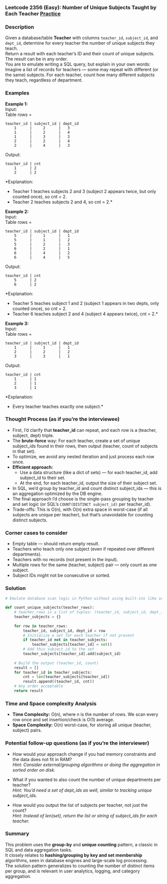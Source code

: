 ### Leetcode 2356 (Easy): Number of Unique Subjects Taught by Each Teacher [Practice](https://leetcode.com/problems/number-of-unique-subjects-taught-by-each-teacher)

### Description  
Given a database/table **Teacher** with columns `teacher_id`, `subject_id`, and `dept_id`, determine for every teacher the number of unique subjects they teach.  
Return a result with each teacher’s ID and their count of unique subjects. The result can be in any order.  
You are to emulate writing a SQL query, but explain in your own words:  
Imagine a list of records for teachers — some may repeat with different (or the same) subjects. For each teacher, count how many different subjects they teach, regardless of department.

### Examples  

**Example 1:**  
Input:  
Table rows =  
```
teacher_id | subject_id | dept_id
    1      |     2      |   3
    1      |     2      |   4
    1      |     3      |   3
    2      |     2      |   4
    2      |     4      |   3
```
Output:  
```
teacher_id | cnt
    1      | 2
    2      | 2
```
*Explanation:  
- Teacher 1 teaches subjects 2 and 3 (subject 2 appears twice, but only counted once), so cnt = 2.  
- Teacher 2 teaches subjects 2 and 4, so cnt = 2.*

**Example 2:**  
Input:  
Table rows =  
```
teacher_id | subject_id | dept_id
    5      |     1      |   1
    5      |     1      |   2
    5      |     2      |   3
    6      |     2      |   1
    6      |     4      |   2
    6      |     4      |   5
```
Output:  
```
teacher_id | cnt
    5      | 2
    6      | 2
```
*Explanation:  
- Teacher 5 teaches subject 1 and 2 (subject 1 appears in two depts, only counted once), so cnt = 2.  
- Teacher 6 teaches subject 2 and 4 (subject 4 appears twice), cnt = 2.*

**Example 3:**  
Input:  
Table rows =  
```
teacher_id | subject_id | dept_id
    1      |     1      |   1
    2      |     2      |   2
    3      |     3      |   1
```
Output:  
```
teacher_id | cnt
    1      | 1
    2      | 1
    3      | 1
```
*Explanation:  
- Every teacher teaches exactly one subject.*

### Thought Process (as if you’re the interviewee)  
- First, I’d clarify that **teacher_id** can repeat, and each row is a (teacher, subject, dept) triple.
- The **brute-force** way: For each teacher, create a set of unique subject_ids found in their rows, then output (teacher, count of subjects in that set).
- To optimize, we avoid any nested iteration and just process each row once.
- **Efficient approach:**  
  - Use a data structure (like a dict of sets) — for each teacher_id, add subject_id to their set.
  - At the end, for each teacher_id, output the size of their subject set.
- In SQL, we’d group by teacher_id and count distinct subject_ids — this is an aggregation optimized by the DB engine.
- The final approach I’d choose is the single-pass grouping by teacher and set logic (or SQL’s `COUNT(DISTINCT subject_id)` per teacher_id).
- Trade-offs: This is O(n), with O(n) extra space in worst-case (if all subjects are unique per teacher), but that’s unavoidable for counting distinct subjects.

### Corner cases to consider  
- Empty table — should return empty result.
- Teachers who teach only one subject (even if repeated over different departments).
- Teachers with no records (not present in the input).
- Multiple rows for the same (teacher, subject) pair — only count as one subject.
- Subject IDs might not be consecutive or sorted.

### Solution

```python
# Emulate database scan logic in Python without using built-ins like setdefault or defaultdict

def count_unique_subjects(teacher_rows):
    # teacher_rows is a list of tuples: (teacher_id, subject_id, dept_id)
    teacher_subjects = {}
    
    for row in teacher_rows:
        teacher_id, subject_id, dept_id = row
        # Initialize a set for each teacher if not present
        if teacher_id not in teacher_subjects:
            teacher_subjects[teacher_id] = set()
        # Add this subject_id to the set
        teacher_subjects[teacher_id].add(subject_id)
        
    # Build the output (teacher_id, count)
    result = []
    for teacher_id in teacher_subjects:
        cnt = len(teacher_subjects[teacher_id])
        result.append((teacher_id, cnt))
    # Any order acceptable
    return result
```

### Time and Space complexity Analysis  

- **Time Complexity:** O(n), where n is the number of rows. We scan every row once and set insertion/check is O(1) average.
- **Space Complexity:** O(n) worst-case, for storing all unique (teacher, subject) pairs.

### Potential follow-up questions (as if you’re the interviewer)  

- How would your approach change if you had memory constraints and the data does not fit in RAM?  
  *Hint: Consider external/grouping algorithms or doing the aggregation in sorted order on disk.*

- What if you wanted to also count the number of unique departments per teacher?  
  *Hint: You’d need a set of dept_ids as well, similar to tracking unique subject_ids.*

- How would you output the list of subjects per teacher, not just the count?  
  *Hint: Instead of len(set), return the list or string of subject_ids for each teacher.*

### Summary
This problem uses the **group-by** and **unique counting** pattern, a classic in SQL and data aggregation tasks.  
It closely relates to **hashing/grouping by key and set membership** algorithms, seen in database engines and large-scale log processing.  
The solution pattern generalizes to counting the number of distinct items per group, and is relevant in user analytics, logging, and category aggregation.